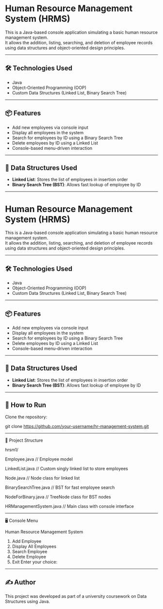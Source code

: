 # Human Resource Management System (HRMS)

This is a Java-based console application simulating a basic human resource management system.  
It allows the addition, listing, searching, and deletion of employee records using data structures and object-oriented design principles.

---

## 🛠️ Technologies Used

- Java  
- Object-Oriented Programming (OOP)  
- Custom Data Structures (Linked List, Binary Search Tree)

---

## 📦 Features

- Add new employees via console input  
- Display all employees in the system  
- Search for employees by ID using a Binary Search Tree  
- Delete employees by ID using a Linked List  
- Console-based menu-driven interaction  

---

## 🧩 Data Structures Used

- **Linked List**: Stores the list of employees in insertion order  
- **Binary Search Tree (BST)**: Allows fast lookup of employee by ID  

---

# Human Resource Management System (HRMS)

This is a Java-based console application simulating a basic human resource management system.  
It allows the addition, listing, searching, and deletion of employee records using data structures and object-oriented design principles.

---

## 🛠️ Technologies Used

- Java  
- Object-Oriented Programming (OOP)  
- Custom Data Structures (Linked List, Binary Search Tree)

---

## 📦 Features

- Add new employees via console input  
- Display all employees in the system  
- Search for employees by ID using a Binary Search Tree  
- Delete employees by ID using a Linked List  
- Console-based menu-driven interaction  

---

## 🧩 Data Structures Used

- **Linked List**: Stores the list of employees in insertion order  
- **Binary Search Tree (BST)**: Allows fast lookup of employee by ID  

---

## 🧪 How to Run

Clone the repository:

git clone https://github.com/your-username/hr-management-system.git

---

📁 Project Structure


hrsm1/

Employee.java            // Employee model

LinkedList.java          // Custom singly linked list to store employees

Node.java                // Node class for linked list

BinarySearchTree.java    // BST for fast employee search

NodeForBinary.java       // TreeNode class for BST nodes

HRManagementSystem.java  // Main class with console interface

---

🖥️ Console Menu

Human Resource Management System
1. Add Employee
2. Display All Employees
3. Search Employee
4. Delete Employee
5. Exit
Enter your choice:

---

## ✍️ Author

This project was developed as part of a university coursework on Data Structures using Java.

